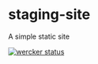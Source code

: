 staging-site
============

A simple static site

[![wercker status](https://app.wercker.com/status/2b35ab58d057775ab8620c1718218676/m "wercker status")](https://app.wercker.com/project/bykey/2b35ab58d057775ab8620c1718218676)

